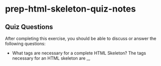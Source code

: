 # prep-html-skeleton-quiz-notes

## Quiz Questions

After completing this exercise, you should be able to discuss or answer the following questions:

- What tags are necessary for a complete HTML Skeleton?
  The tags necessary for an HTML skeleton are <!DOCTYPE html>,<html>,<head>,<title><body>.

- What type of content belongs within the `<head>` of an HTML document?
  The content that belongs within the <head> of an HTML document is data or information that provides descriptive details. For example the <title> tag

- What type of content belongs within the `<body>` of an HTML document?
  The content that belongs within the <body> tag is all the visible content of the document. For example the <h1> tag or the <p> tag.

- Where must the `DOCTYPE` declaration appear in a valid HTML document?
  It must appear at the very top of the HTML document. It is the first tag created.

## Notes

All student notes should be written here.

How to write `Code Examples` in markdown

for JS:

```javascript
const data = 'Howdy';
```

for HTML:

```html
<div>
  <p>This is text content</p>
</div>
```

for CSS:

```css
div {
  width: 100%;
}
```
